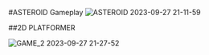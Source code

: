 #ASTEROID Gameplay
![ASTEROID 2023-09-27 21-11-59](https://github.com/anurajrr/My_Games/assets/120799341/eb26fbf0-12f3-4b9b-bb58-5e9a41241c02)

##2D PLATFORMER


![GAME_2 2023-09-27 21-27-52](https://github.com/anurajrr/My_Games/assets/120799341/475fc9e2-5584-4a30-ab6a-3f39c30b47a6)
